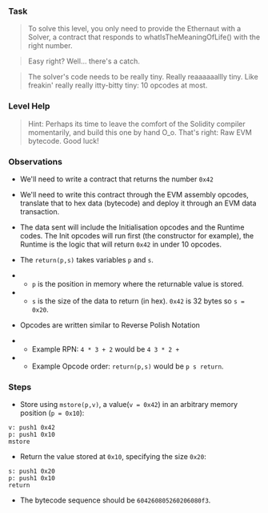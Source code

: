 ### Task
>To solve this level, you only need to provide the Ethernaut with a Solver, a contract that responds to whatIsTheMeaningOfLife() with the right number.

>Easy right? Well... there's a catch.

>The solver's code needs to be really tiny. Really reaaaaaallly tiny. Like freakin' really really itty-bitty tiny: 10 opcodes at most.

### Level Help
>Hint: Perhaps its time to leave the comfort of the Solidity compiler momentarily, and build this one by hand O_o. That's right: Raw EVM bytecode.
Good luck!


### Observations 

- We'll need to write a contract that returns the number `0x42`
- We'll need to write this contract through the EVM assembly opcodes, translate that to hex data (bytecode) and deploy it through an EVM data transaction.
- The data sent will include the Initialisation opcodes and the Runtime codes. The Init opcodes will run first (the constructor for example), the Runtime is the logic that will return `0x42` in under 10 opcodes. 
- The `return(p,s)` takes variables `p` and `s`.
- - `p` is the position in memory where the returnable value is stored.
- - `s` is the size of the data to return (in hex). `0x42` is 32 bytes so `s = 0x20`.

- Opcodes are written similar to Reverse Polish Notation
- - Example RPN: `4 * 3 + 2` would be `4 3 * 2 +`
- - Example Opcode order: `return(p,s)` would be `p s return`.

### Steps

- Store using `mstore(p,v)`, a value(`v = 0x42`) in an arbitrary memory position (`p = 0x10`):

```
v: push1 0x42
p: push1 0x10
mstore
```

- Return the value stored at `0x10`, specifying the size `0x20`:

```
s: push1 0x20
p: push1 0x10
return
```

- The bytecode sequence should be `604260805260206080f3`.